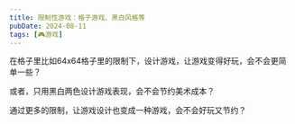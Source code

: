 ```yaml
---
title: 限制性游戏：格子游戏、黑白风格等
pubDate: 2024-08-11
tags: [🎮游戏]
---
```


在格子里比如64x64格子里的限制下，设计游戏，让游戏变得好玩，会不会更简单一些？

或者，只用黑白两色设计游戏表现，会不会节约美术成本？

通过更多的限制，让游戏设计也变成一种游戏，会不会好玩又节约？
